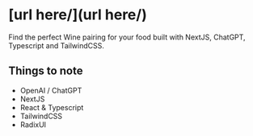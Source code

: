 # [url here/](url here/)

Find the perfect Wine pairing for your food built with NextJS, ChatGPT, Typescript and TailwindCSS.

## Things to note

- OpenAI / ChatGPT
- NextJS
- React & Typescript
- TailwindCSS
- RadixUI
